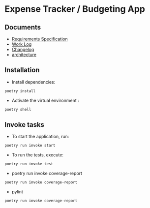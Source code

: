 # Expense Tracker / Budgeting App




## Documents

- [Requirements Specification](./dokumentaatio/vaatimusmaarittely.md)
- [Work Log](./dokumentaatio/tyoaikakirjanpito.md)
- [Changelog](./dokumentaatio/changelog.md)
- [architecture](./dokumentaatio/arkkitehtuuri.md)

## Installation

- Install dependencies:

```bash
poetry install
```

- Activate the virtual environment :

```bash
poetry shell
```


## Invoke tasks

- To start the application, run:

```bash
poetry run invoke start
```

- To run the tests, execute:

```bash
poetry run invoke test
```

- poetry run invoke coverage-report

```bash
poetry run invoke coverage-report
```
 
 - pylint

```bash
poetry run invoke coverage-report
```